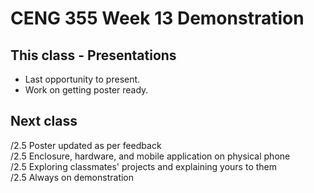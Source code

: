 # CENG 355 Week 13 Demonstration

## This class - Presentations
- Last opportunity to present.   
- Work on getting poster ready.

## Next class
/2.5 Poster updated as per feedback   
/2.5 Enclosure, hardware, and mobile application on physical phone   
/2.5 Exploring classmates' projects and explaining yours to them   
/2.5 Always on demonstration   
